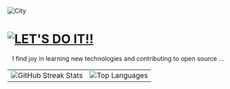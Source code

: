 ![City](https://i.giphy.com/media/v1.Y2lkPTc5MGI3NjExNmM2bWhhcm9iOW85Y2Fxb3BlMHExZ2dkcmRvajgwcDNocXVuOXdqYyZlcD12MV9pbnRlcm5hbF9naWZfYnlfaWQmY3Q9Zw/NKEt9elQ5cR68/giphy.gif)

# [![LET'S DO IT!!](https://img.shields.io/badge/Hii%20there%20!!-702963?style=for-the-badge)](https://github.com/niylii)
<div style="text-align: center;">
  I find joy in learning new technologies and contributing to open source ...
</div>
<div style="text-align: center;">
<br>   
   <table style="margin: 0 auto;">
    <tr>
      <td>
        <img src="https://github-readme-streak-stats.herokuapp.com/?user=niylii&theme=dark-minimalist&exclude_days=Sun%2CSat" alt="GitHub Streak Stats" />
      </td>
      <td>
        <img src="https://github-readme-stats.vercel.app/api/top-langs/?username=niylii&layout=compact&theme=dark&hide_border=true&bg_color=1E1E1E&text_color=e3e9ef&icon_color=4CAF50&title_color=E3E9EF" alt="Top Languages" />
      </td>
    </tr>
  </table>
</div>
